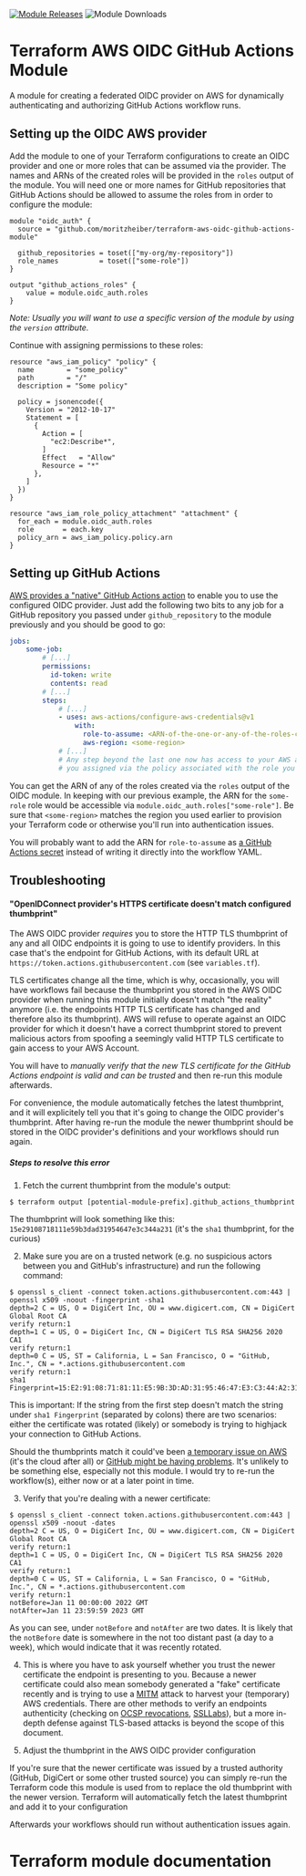 [![Module Releases](https://img.shields.io/badge/dynamic/json?color=%237b42bc&label=Release&query=version&url=https%3A%2F%2Fregistry.terraform.io%2Fv1%2Fmodules%2Fmoritzheiber%2Foidc-github-actions-module%2Faws&logo=terraform&style=for-the-badge)](https://registry.terraform.io/modules/moritzheiber/oidc-github-actions-module/aws/latest) ![Module Downloads](https://img.shields.io/badge/dynamic/json?color=%237b42bc&label=Downloads&query=data.attributes.total&url=https%3A%2F%2Fregistry.terraform.io%2Fv2%2Fmodules%2Fmoritzheiber%2Foidc-github-actions-module%2Faws%2Fdownloads%2Fsummary&logo=terraform&style=for-the-badge)

# Terraform AWS OIDC GitHub Actions Module

A module for creating a federated OIDC provider on AWS for dynamically authenticating and authorizing GitHub Actions workflow runs.

## Setting up the OIDC AWS provider

Add the module to one of your Terraform configurations to create an OIDC provider and one or more roles that can be assumed via the provider. The names and ARNs of the created roles will be provided in the `roles` output of the module. You will need one or more names for GitHub repositories that GitHub Actions should be allowed to assume the roles from in order to configure the module:

```hcl
module "oidc_auth" {
  source = "github.com/moritzheiber/terraform-aws-oidc-github-actions-module"

  github_repositories = toset(["my-org/my-repository"])
  role_names          = toset(["some-role"])
}

output "github_actions_roles" {
    value = module.oidc_auth.roles
}
```

*Note: Usually you will want to use a specific version of the module by using the `version` attribute.*

Continue with assigning permissions to these roles:

```hcl
resource "aws_iam_policy" "policy" {
  name        = "some_policy"
  path        = "/"
  description = "Some policy"

  policy = jsonencode({
    Version = "2012-10-17"
    Statement = [
      {
        Action = [
          "ec2:Describe*",
        ]
        Effect   = "Allow"
        Resource = "*"
      },
    ]
  })
}

resource "aws_iam_role_policy_attachment" "attachment" {
  for_each = module.oidc_auth.roles
  role       = each.key
  policy_arn = aws_iam_policy.policy.arn
}
```

## Setting up GitHub Actions

[AWS provides a "native" GitHub Actions action](https://github.com/aws-actions/configure-aws-credentials) to enable you to use the configured OIDC provider. Just add the following two bits to any job for a GitHub repository you passed under `github_repository` to the module previously and you should be good to go:

```yaml
jobs:
    some-job:
        # [...]
        permissions:
          id-token: write
          contents: read
        # [...]
        steps:
            # [...]
            - uses: aws-actions/configure-aws-credentials@v1
                with:
                  role-to-assume: <ARN-of-the-one-or-any-of-the-roles-created-by-the-module>
                  aws-region: <some-region>
            # [...]
            # Any step beyond the last one now has access to your AWS account with the permissions
            # you assigned via the policy associated with the role you want to assume
```

You can get the ARN of any of the roles created via the `roles` output of the OIDC module. In keeping with our previous example, the ARN for the `some-role` role would be accessible via `module.oidc_auth.roles["some-role"]`. Be sure that `<some-region>` matches the region you used earlier to provision your Terraform code or otherwise you'll run into authentication issues.

You will probably want to add the ARN for `role-to-assume` as [a GitHub Actions secret](https://docs.github.com/en/actions/security-guides/encrypted-secrets) instead of writing it directly into the workflow YAML.

## Troubleshooting

#### "OpenIDConnect provider's HTTPS certificate doesn't match configured thumbprint"

The AWS OIDC provider _requires_ you to store the HTTP TLS thumbprint of any and all OIDC endpoints it is going to use to identify providers. In this case that's the endpoint for GitHub Actions, with its default URL at `https://token.actions.githubusercontent.com` (see `variables.tf`).

TLS certificates change all the time, which is why, occasionally, you will have workflows fail because the thumbprint you stored in the AWS OIDC provider when running this module initially doesn't match "the reality" anymore (i.e. the endpoints HTTP TLS certificate has changed and therefore also its thumbprint). AWS will refuse to operate against an OIDC provider for which it doesn't have a correct thumbprint stored to prevent malicious actors from spoofing a seemingly valid HTTP TLS certificate to gain access to your AWS Account.

You will have to _manually verify that the new TLS certificate for the GitHub Actions endpoint is valid and can be trusted_ and then re-run this module afterwards.

For convenience, the module automatically fetches the latest thumbprint, and it will explicitely tell you that it's going to change the OIDC provider's thumbprint. After having re-run the module the newer thumbprint should be stored in the OIDC provider's definitions and your workflows should run again.

##### Steps to resolve this error

1. Fetch the current thumbprint from the module's output:

```console
$ terraform output [potential-module-prefix].github_actions_thumbprint
```

The thumbprint will look something like this: `15e29108718111e59b3dad31954647e3c344a231` (it's the `sha1` thumbprint, for the curious)

2. Make sure you are on a trusted network (e.g. no suspicious actors between you and GitHub's infrastructure) and run the following command:

```console
$ openssl s_client -connect token.actions.githubusercontent.com:443 | openssl x509 -noout -fingerprint -sha1
depth=2 C = US, O = DigiCert Inc, OU = www.digicert.com, CN = DigiCert Global Root CA
verify return:1
depth=1 C = US, O = DigiCert Inc, CN = DigiCert TLS RSA SHA256 2020 CA1
verify return:1
depth=0 C = US, ST = California, L = San Francisco, O = "GitHub, Inc.", CN = *.actions.githubusercontent.com
verify return:1
sha1 Fingerprint=15:E2:91:08:71:81:11:E5:9B:3D:AD:31:95:46:47:E3:C3:44:A2:31
```

This is important: If the string from the first step doesn't match the string under `sha1 Fingerprint` (separated by colons) there are two scenarios: either the certificate was rotated (likely) or somebody is trying to highjack your connection to GitHub Actions.

Should the thumbprints match it could've been [a temporary issue on AWS](https://health.aws.amazon.com/health/status) (it's the cloud after all) or [GitHub might be having problems](https://www.githubstatus.com/). It's unlikely to be something else, especially not this module. I would try to re-run the workflow(s), either now or at a later point in time.

3. Verify that you're dealing with a newer certificate:

```console
$ openssl s_client -connect token.actions.githubusercontent.com:443 | openssl x509 -noout -dates
depth=2 C = US, O = DigiCert Inc, OU = www.digicert.com, CN = DigiCert Global Root CA
verify return:1
depth=1 C = US, O = DigiCert Inc, CN = DigiCert TLS RSA SHA256 2020 CA1
verify return:1
depth=0 C = US, ST = California, L = San Francisco, O = "GitHub, Inc.", CN = *.actions.githubusercontent.com
verify return:1
notBefore=Jan 11 00:00:00 2022 GMT
notAfter=Jan 11 23:59:59 2023 GMT
```

As you can see, under `notBefore` and `notAfter` are two dates. It is likely that the `notBefore` date is somewhere in the not too distant past (a day to a week), which would indicate that it was recently rotated.

4. This is where you have to ask yourself whether you trust the newer certificate the endpoint is presenting to you. Because a newer certificate could also mean somebody generated a "fake" certificate recently and is trying to use a [MITM](https://en.wikipedia.org/wiki/Man-in-the-middle_attack) attack to harvest your (temporary) AWS credentials. There are other methods to verify an endpoints authenticity (checking on [OCSP revocations](https://www.certificatetools.com/ocsp-checker), [SSLLabs](https://www.ssllabs.com/ssltest/index.html)), but a more in-depth defense against TLS-based attacks is beyond the scope of this document.

5. Adjust the thumbprint in the AWS OIDC provider configuration

If you're sure that the newer certificate was issued by a trusted authority (GitHub, DigiCert or some other trusted source) you can simply re-run the Terraform code this module is used from to replace the old thumbprint with the newer version. Terraform will automatically fetch the latest thumbprint and add it to your configuration

Afterwards your workflows should run without authentication issues again.

# Terraform module documentation
